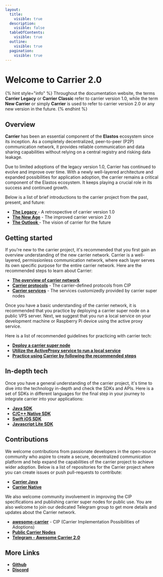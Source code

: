 ```yaml
---
layout:
  title:
    visible: true
  description:
    visible: false
  tableOfContents:
    visible: true
  outline:
    visible: true
  pagination:
    visible: true
---
```


# Welcome to Carrier 2.0

{% hint style="info" %}
Throughout the documentation website, the terms **Carrier Legacy** or **Carrier Classic** refer to carrier version 1.0, while the term **New Carrier** or simply **Carrier** is used to refer to carrier version 2.0 or any new version in the future.
{% endhint %}

## Overview

**Carrier** has been an essential component of the **Elastos** ecosystem since its inception. As a completely decentralized, peer-to-peer (P2P) communication network, it provides reliable communication and data sharing capabilities without relying on a central registry and risking data leakage.

Due to limited adoptions of the legacy version 1.0, Carrier has continued to evolve and improve over time. With a newly well-layered architecture and expanded possibilities for application adoption, the carrier remains a critical component of the Elastos ecosystem. It keeps playing a crucial role in its success and continued growth.

Below is a list of brief introductions to the carrier project from the past, present, and future:

* [**The Legacy** ](introduction/the-legacy.md) - A retrospective of carrier version 1.0
* [**The New Age**](introduction/the-new-age.md) - The improved carrier version 2.0
* [**The Outlook** ](introduction/the-outlook.md)- The vision of carrier for the future

## Getting started

If you're new to the carrier project, it's recommended that you first gain an overview understanding of the new carrier network. Carrier is a well-layered, permissionless communication network, where each layer serves its own specific purpose for the entire carrier network. Here are the recommended steps to learn about Carrier:

* [**The overview of carrier network**](./#overview)
* [**Carrier protocols**](getting-started/carrier-protocol/) - The carrier-defined protocols from CIP
* [**Carrier services**](getting-started/carrier-services/) - The services customizedly provided by carrier super nodes

Once you have a basic understanding of the carrier network, it is recommended that you practice by deploying a carrier super node on a public VPS server. Next, we suggest that you run a local service on your development machine or Raspberry Pi device using the active proxy service.&#x20;

Here is a list of recommended guidelines for practicing with carrier tech:

* [**Deploy a carrier super node**](getting-started/practices/deploying-super-node.md)
* [**Utilize the ActiveProxy service to run a local service**](getting-started/practices/leveraging-active-proxy-service.md)
* [**Practice using Carrier by following the recommended steps**](getting-started/practices/the-interactive-shell-command.md)

## In-depth tech

Once you have a general understanding of the carrier project, it's time to dive into the technology in-depth and check the SDKs and APIs. Here is a set of SDKs in different languages for the final step in your journey to integrate carrier into your applications:

* [**Java SDK**](developer-kits/java.md)
* [**C/C++ Native SDK**](developer-kits/c-c++.md)
* [**Swift iOS SDK**](http://127.0.0.1:5000/o/-MiuJMlYEx2aazGrKrUY/s/vUu27GQSAeqmivH4yylC/)
* [**Javascript Lite SDK**](developer-kits/javascript.md)

## Contributions

We welcome contributions from passionate developers in the open-source community who aspire to create a secure, decentralized communication platform and help expand the capabilities of the carrier project to achieve wider adoption. Below is a list of repositories for the Carrier project where you can create issues or push pull-requests to contribute:

* [**Carrier Java**](https://github.com/elastos/Elastos.Carrier.Java)
* [**Carrier Native**](https://github.com/elastos/Elastos.Carrier.Native)

We also welcome community involvement in improving the CIP specifications and publishing carrier super nodes for public use. You are also welcome to join our dedicated Telegram group to get more details and updates about the Carrier network.

* [**awesome-carrier**](https://github.com/trinity-tech-io/awesome-carrier) - CIP (Carrier Implementation Possibilities of Adoptions)
* [**Public Carrier Nodes**](https://github.com/trinity-tech-io/public-carrier-nodes)
* [**Telegram - Awesome Carrier 2.0**](https://t.me/awesomecarrier)

## More Links

* [**Github**](https://github.com/elastos/Elastos.Carrier.Java)
* [**Discord**](https://discord.gg/PfhEeuu2)
